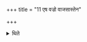 +++
title = "11 एष वज्रो वाजसास्तेन"

+++

<details><summary>थिते</summary>

11. With eṣa vajraḥ he gives the bow to his wife.[^1]   

</details>
